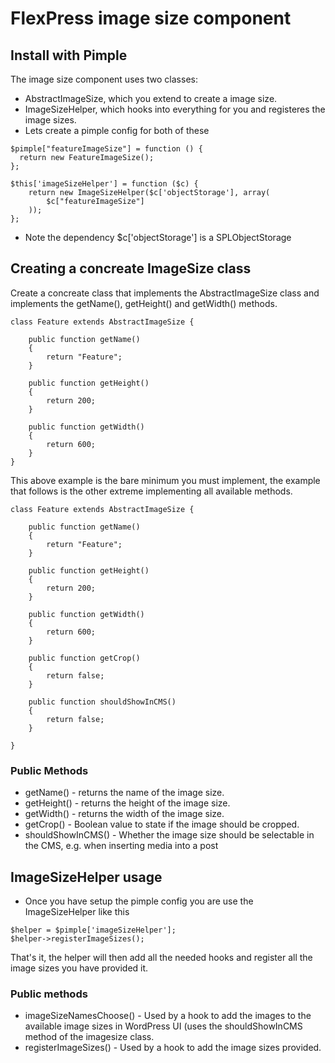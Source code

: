 # FlexPress image size component

## Install with Pimple
The image size component uses two classes:
- AbstractImageSize, which you extend to create a image size.
- ImageSizeHelper, which hooks into everything for you and registeres the image sizes.
- Lets create a pimple config for both of these

```
$pimple["featureImageSize"] = function () {
  return new FeatureImageSize();
};

$this['imageSizeHelper'] = function ($c) {
    return new ImageSizeHelper($c['objectStorage'], array(
        $c["featureImageSize"]
    ));
};
```
- Note the dependency $c['objectStorage']  is a SPLObjectStorage

## Creating a concreate ImageSize class
Create a concreate class that implements the AbstractImageSize class and implements the getName(), getHeight() and getWidth() methods.

```
class Feature extends AbstractImageSize {

    public function getName()
    {
        return "Feature";
    }

    public function getHeight()
    {
        return 200;
    }

    public function getWidth()
    {
        return 600;
    }
}
```
This above example is the bare minimum you must implement, the example that follows is the other extreme implementing all available methods.
```
class Feature extends AbstractImageSize {

    public function getName()
    {
        return "Feature";
    }

    public function getHeight()
    {
        return 200;
    }

    public function getWidth()
    {
        return 600;
    }
    
    public function getCrop()
    {
        return false;
    }
    
    public function shouldShowInCMS()
    {
        return false;
    }
    
}
```

### Public Methods
- getName() - returns the name of the image size.
- getHeight() - returns the height of the image size.
- getWidth() - returns the width of the image size.
- getCrop() - Boolean value to state if the image should be cropped.
- shouldShowInCMS() - Whether the image size should be selectable in the CMS, e.g. when inserting media into a post

## ImageSizeHelper usage

- Once you have setup the pimple config you are use the ImageSizeHelper like this
```
$helper = $pimple['imageSizeHelper'];
$helper->registerImageSizes();

```
That's it, the helper will then add all the needed hooks and register all the image sizes you have provided it.

### Public methods
- imageSizeNamesChoose() - Used by a hook to add the images to the available image sizes in WordPress UI (uses the shouldShowInCMS method of the imagesize class.
- registerImageSizes() - Used by a hook to add the image sizes provided.
